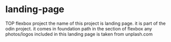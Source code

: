 # landing-page
TOP flexbox project
the name of this project is landing page. 
it is part of the odin project.
it comes in foundation path in the section of flexbox
any photos/logos included in this landing page is taken from unplash.com
